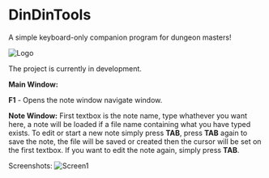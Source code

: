 # DinDinTools
A simple keyboard-only companion program for dungeon masters!

![Logo](http://i.imgur.com/RUWPP9N.png)

The project is currently in development.

**Main Window:**

**F1** - Opens the note window navigate window.

**Note Window:**
First textbox is the note name, type whathever you want here, a note will be loaded if a file name containing what you have typed exists.
To edit or start a new note simply press **TAB**, press **TAB** again to save the note, the file will be saved or created then the cursor will be set on the first textbox.
If you want to edit the note again, simply press **TAB**.

Screenshots:
![Screen1](http://i.imgur.com/D9Mcfjn.png)
